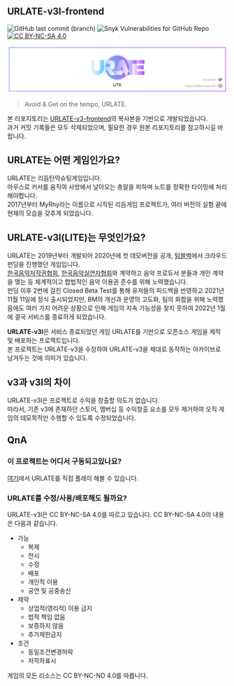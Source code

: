 ## URLATE-v3l-frontend

![GitHub last commit (branch)](https://img.shields.io/github/last-commit/HyeokjinKang/urlate-v3l-frontend/main?label=updated)
![Snyk Vulnerabilities for GitHub Repo](https://img.shields.io/snyk/vulnerabilities/github/HyeokjinKang/urlate-v3l-frontend)
[![CC BY-NC-SA 4.0][cc-by-nc-sa-shield]][cc-by-nc-sa]

[cc-by-nc-sa]: http://creativecommons.org/licenses/by-nc-sa/4.0/
[cc-by-nc-sa-shield]: https://img.shields.io/badge/License-CC%20BY--NC--SA%204.0-lightgrey.svg

![image](urlate-v3l.png)

> Avoid & Get on the tempo, URLATE.

본 리포지토리는 [URLATE-v3-frontend](https://github.com/team-croissant/urlate-v3-frontend)의 복사본을 기반으로 개발되었습니다.  
과거 커밋 기록들은 모두 삭제되었으며, 필요한 경우 원본 리포지토리를 참고하시길 바랍니다.

## URLATE는 어떤 게임인가요?

URLATE는 리듬탄막슈팅게임입니다.  
마우스로 커서를 움직여 사방에서 날아오는 총알을 피하며 노트를 정확한 타이밍에 처리해야합니다.  
2017년부터 MyRhy라는 이름으로 시작된 리듬게임 프로젝트가, 여러 버전의 실험 끝에 현재의 모습을 갖추게 되었습니다.

## URLATE-v3l(LITE)는 무엇인가요?

URLATE는 2019년부터 개발되어 2020년에 첫 데모버전을 공개, [텀블벅](https://tumblbug.com/urlate)에서 크라우드 펀딩을 진행했던 게임입니다.  
[한국음악저작권협회](https://www.komca.or.kr/CTLJSP), [한국음악실연자협회](https://www.fkmp.kr)와 계약하고 음악 프로듀서 분들과 개인 계약을 맺는 등 체계적이고 합법적인 음악 이용권 준수를 위해 노력했습니다.  
펀딩 이후 2번에 걸친 Closed Beta Test를 통해 유저들의 피드백을 반영하고 2021년 11월 11일에 정식 출시되었지만, BM의 개선과 운영의 고도화, 팀의 화합을 위해 노력했음에도 여러 가지 어려운 상황으로 인해 게임의 지속 가능성을 찾지 못하여 2022년 1월에 결국 서비스를 종료하게 되었습니다.

**URLATE-v3l**은 서비스 종료되었던 게임 URLATE를 기반으로 오픈소스 게임을 제작 및 배포하는 프로젝트입니다.  
본 프로젝트는 URLATE-v3을 수정하여 URLATE-v3을 제대로 동작하는 아카이브로 남겨두는 것에 의미가 있습니다.

## v3과 v3l의 차이

URLATE-v3l은 프로젝트로 수익을 창출할 의도가 없습니다.  
따라서, 기존 v3에 존재하던 스토어, 멤버십 등 수익창출 요소를 모두 제거하여 오직 게임의 데모목적만 수행할 수 있도록 수정되었습니다.

## QnA

### 이 프로젝트는 어디서 구동되고있나요?

[여기](https://urlate.coupy.dev/)에서 URLATE를 직접 플레이 해볼 수 있습니다.

### URLATE를 수정/사용/배포해도 될까요?

URLATE-v3l은 CC BY-NC-SA 4.0를 따르고 있습니다. CC BY-NC-SA 4.0의 내용은 다음과 같습니다.

- 가능
  - 복제
  - 전시
  - 수정
  - 배포
  - 개인적 이용
  - 공연 및 공중송신
- 제약
  - 상업적(영리적) 이용 금지
  - 법적 책임 없음
  - 보증하지 않음
  - 추가제한금지
- 조건
  - 동일조건변경허락
  - 저작자표시

게임의 모든 리소스는 CC BY-NC-ND 4.0를 따릅니다.
